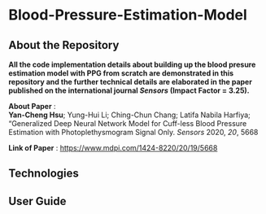 # **Blood-Pressure-Estimation-Model**


## About the Repository

**All the code implementation details about building up the blood presure estimation model with PPG from scratch are demonstrated in this repository and the further technical details are elaborated in the paper published on the international journal *Sensors* (Impact Factor = 3.25).**

**About Paper** :<br>
**Yan-Cheng Hsu**; Yung-Hui Li; Ching-Chun Chang; Latifa Nabila Harfiya; “Generalized Deep Neural Network Model for Cuff-less Blood Pressure Estimation with Photoplethysmogram Signal Only. *Sensors* 2020, *20*, 5668

**Link of Paper** : https://www.mdpi.com/1424-8220/20/19/5668
 <br>



## Technologies

## User Guide





